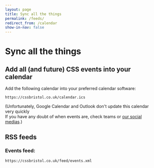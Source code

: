 ```yaml
---
layout: page
title: Sync all the things
permalink: /feeds/
redirect_from: /calendar
show-in-nav: false
---
```


# Sync all the things

## Add all (and future) CSS events into your calendar
Add the following calendar into your preferred calendar software:
```
https://cssbristol.co.uk/calendar.ics
```
(Unfortunately, Google Calendar and Outlook don't update this calendar very quickly\
If you have any doubt of when events are, check teams or [our social medias](https://cssbristol.co.uk#stay-in-the-loop).)

## RSS feeds
### Events feed:
```
https://cssbristol.co.uk/feed/events.xml
```
